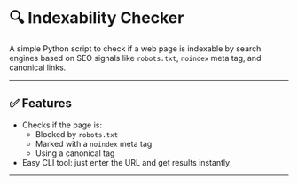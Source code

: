 # 🔍 Indexability Checker

A simple Python script to check if a web page is indexable by search engines based on SEO signals like `robots.txt`, `noindex` meta tag, and canonical links.

---

## ✅ Features

- Checks if the page is:
  - Blocked by `robots.txt`
  - Marked with a `noindex` meta tag
  - Using a canonical tag
- Easy CLI tool: just enter the URL and get results instantly

---


